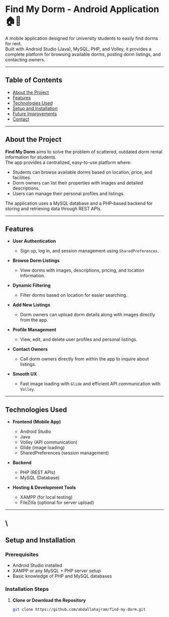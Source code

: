# Find My Dorm - Android Application 🏠📱

A mobile application designed for university students to easily find dorms for rent.  
Built with Android Studio (Java), MySQL, PHP, and Volley, it provides a complete platform for browsing available dorms, posting dorm listings, and contacting owners.

---

## Table of Contents
- [About the Project](#about-the-project)
- [Features](#features)
- [Technologies Used](#technologies-used)
- [Setup and Installation](#setup-and-installation)
- [Future Improvements](#future-improvements)
- [Contact](#contact)

---

## About the Project

**Find My Dorm** aims to solve the problem of scattered, outdated dorm rental information for students.  
The app provides a centralized, easy-to-use platform where:
- Students can browse available dorms based on location, price, and facilities.
- Dorm owners can list their properties with images and detailed descriptions.
- Users can manage their personal profiles and listings.

The application uses a MySQL database and a PHP-based backend for storing and retrieving data through REST APIs.

---

## Features

- **User Authentication**  
  - Sign up, log in, and session management using `SharedPreferences`.

- **Browse Dorm Listings**  
  - View dorms with images, descriptions, pricing, and location information.

- **Dynamic Filtering**  
  - Filter dorms based on location for easier searching.

- **Add New Listings**  
  - Dorm owners can upload dorm details along with images directly from the app.

- **Profile Management**  
  - View, edit, and delete user profiles and personal listings.

- **Contact Owners**  
  - Call dorm owners directly from within the app to inquire about listings.

- **Smooth UX**  
  - Fast image loading with `Glide` and efficient API communication with `Volley`.

---

## Technologies Used

- **Frontend (Mobile App)**
  - Android Studio
  - Java
  - Volley (API communication)
  - Glide (image loading)
  - SharedPreferences (session management)

- **Backend**
  - PHP (REST APIs)
  - MySQL (Database)

- **Hosting & Development Tools**
  - XAMPP (for local testing)
  - FileZilla (optional for server upload)

---

\
---

## Setup and Installation

### Prerequisites
- Android Studio installed
- XAMPP or any MySQL + PHP server setup
- Basic knowledge of PHP and MySQL databases

### Installation Steps

1. **Clone or Download the Repository**
   ```bash
   git clone https://github.com/abdallahajram/find-my-dorm.git
